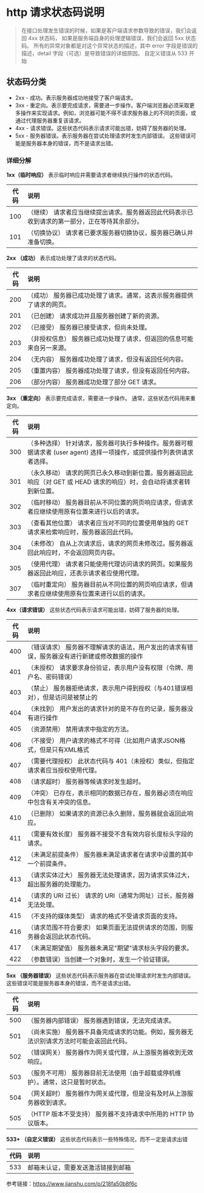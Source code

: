 http 请求状态码说明
=======

> 在接口处理发生错误的时候，如果是客户端请求参数导致的错误，我们会返回 4xx 状态码，
> 如果是服务端自身的处理逻辑错误，我们会返回 5xx 状态码。
> 所有的异常对象都是对这个异常状态的描述，其中 error 字段是错误的描述，detail 字段（可选）是导致错误的详细原因。
> 自定义错误从 533 开始

## 状态码分类

- 2xx - 成功。表示服务器成功地接受了客户端请求。
- 3xx - 重定向。表示要完成请求，需要进一步操作。客户端浏览器必须采取更多操作来实现请求。例如，浏览器可能不得不请求服务器上的不同的页面，或通过代理服务器重复该请求。
- 4xx - 请求错误。这些状态代码表示请求可能出错，妨碍了服务器的处理。
- 5xx - 服务器错误。表示服务器在尝试处理请求时发生内部错误。 这些错误可能是服务器本身的错误，而不是请求出错。

### 详细分解
**1xx（临时响应）**
表示临时响应并需要请求者继续执行操作的状态代码。

| 代码 | 说明 |
|-----|:----------------------------------------|
| 100 |（继续） 请求者应当继续提出请求。服务器返回此代码表示已收到请求的第一部分，正在等待其余部分。 |
| 101 |（切换协议） 请求者已要求服务器切换协议，服务器已确认并准备切换。 |


**2xx （成功）**
表示成功处理了请求的状态代码。

| 代码 | 说明 |
|-----|:----------------------------------------|
| 200 |（成功） 服务器已成功处理了请求。通常，这表示服务器提供了请求的网页。 |
| 201 |（已创建） 请求成功并且服务器创建了新的资源。 |
| 202 |（已接受） 服务器已接受请求，但尚未处理。 |
| 203 |（非授权信息） 服务器已成功处理了请求，但返回的信息可能来自另一来源。 |
| 204 |（无内容） 服务器成功处理了请求，但没有返回任何内容。 |
| 205 |（重置内容） 服务器成功处理了请求，但没有返回任何内容。 |
| 206 |（部分内容） 服务器成功处理了部分 GET 请求。 |


**3xx （重定向）**
表示要完成请求，需要进一步操作。 通常，这些状态代码用来重定向。

| 代码 | 说明 |
|-----|:----------------------------------------|
| 300 |（多种选择） 针对请求，服务器可执行多种操作。服务器可根据请求者 (user agent) 选择一项操作，或提供操作列表供请求者选择。 |
| 301 |（永久移动） 请求的网页已永久移动到新位置。服务器返回此响应（对 GET 或 HEAD 请求的响应）时，会自动将请求者转到新位置。 |
| 302 |（临时移动） 服务器目前从不同位置的网页响应请求，但请求者应继续使用原有位置来进行以后的请求。 |
| 303 |（查看其他位置） 请求者应当对不同的位置使用单独的 GET 请求来检索响应时，服务器返回此代码。 |
| 304 |（未修改） 自从上次请求后，请求的网页未修改过。服务器返回此响应时，不会返回网页内容。 |
| 305 |（使用代理） 请求者只能使用代理访问请求的网页。如果服务器返回此响应，还表示请求者应使用代理。 |
| 307 |（临时重定向） 服务器目前从不同位置的网页响应请求，但请求者应继续使用原有位置来进行以后的请求。 |


**4xx（请求错误）**
这些状态代码表示请求可能出错，妨碍了服务器的处理。

| 代码 | 说明 |
|-----|:----------------------------------------|
| 400 |（错误请求） 服务器不理解请求的语法，用户发出的请求有错误，服务器没有进行新建或修改数据的操作 |
| 401 |（未授权） 请求要求身份验证，表示用户没有权限（令牌、用户名、密码错误） |
| 403 |（禁止） 服务器拒绝请求，表示用户得到授权（与401错误相对），但是访问是被禁止的 |
| 404 |（未找到） 用户发出的请求针对的是不存在的记录，服务器没有进行操作 |
| 405 |（资源禁用） 禁用请求中指定的方法。 |
| 406 |（不接受） 用户请求的格式不可得（比如用户请求JSON格式，但是只有XML格式 |
| 407 |（需要代理授权） 此状态代码与 401（未授权）类似，但指定请求者应当授权使用代理。 |
| 408 |（请求超时） 服务器等候请求时发生超时。 |
| 409 |（冲突） 已存在，表示相同的数据已存在，服务器必须在响应中包含有关冲突的信息。 |
| 410 |（已删除） 如果请求的资源已永久删除，服务器就会返回此响应。 |
| 411 |（需要有效长度） 服务器不接受不含有效内容长度标头字段的请求。 |
| 412 |（未满足前提条件） 服务器未满足请求者在请求中设置的其中一个前提条件。 |
| 413 |（请求实体过大） 服务器无法处理请求，因为请求实体过大，超出服务器的处理能力。 |
| 414 |（请求的 URI 过长） 请求的 URI（通常为网址）过长，服务器无法处理。 |
| 415 |（不支持的媒体类型） 请求的格式不受请求页面的支持。 |
| 416 |（请求范围不符合要求） 如果页面无法提供请求的范围，则服务器会返回此状态代码。 |
| 417 |（未满足期望值） 服务器未满足"期望"请求标头字段的要求。 |
| 422 |（参数错误）当创建一个对象时，发生一个验证错误。 |


**5xx （服务器错误）**
这些状态代码表示服务器在尝试处理请求时发生内部错误。 这些错误可能是服务器本身的错误，而不是请求出错。

| 代码 | 说明 |
|-----|:----------------------------------------|
| 500 |（服务器内部错误） 服务器遇到错误，无法完成请求。 |
| 501 |（尚未实施） 服务器不具备完成请求的功能。例如，服务器无法识别请求方法时可能会返回此代码。 |
| 502 |（错误网关） 服务器作为网关或代理，从上游服务器收到无效响应。 |
| 503 |（服务不可用） 服务器目前无法使用（由于超载或停机维护）。通常，这只是暂时状态。 |
| 504 |（网关超时） 服务器作为网关或代理，但是没有及时从上游服务器收到请求。 |
| 505 |（HTTP 版本不受支持） 服务器不支持请求中所用的 HTTP 协议版本。 |


**533+ （自定义错误）**
这些状态代码表示一些特殊情况，而不一定是请求出错

| 代码 | 说明 |
|-----|:----------------------------------------|
| 533 | 邮箱未认证，需要发送激活链接到邮箱 |



参考链接：https://www.jianshu.com/p/218fa50b8f6c
